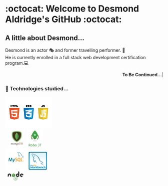 # :octocat: Welcome to Desmond Aldridge's GitHub :octocat: 

## A little about Desmond...

Desmond is an actor 🎭 and former travelling performer. 🎪 <br>
He is currently enrolled in a full stack web development certification program.💻 
<br>

<marquee><b>To Be Continued...👀<b></marquee>
<br>
  
### 🌱 Technologies studied...

<img src="./logos.jpeg" width="150px"><br>&nbsp;&nbsp;&nbsp;<img src="./mongodb-logo.png" width="50px">&nbsp;&nbsp;<img src="./Robo-3T-Logo.png" width="50px"><br><img src="./MySQL-logo.png" width="70px">&nbsp;<img src="./MySQLWorkbench.png" width="60px"><br>&nbsp;&nbsp;<img src="./node-js-logo.png" width="50px">






